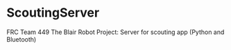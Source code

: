 # ScoutingServer
FRC Team 449 The Blair Robot Project: Server for scouting app (Python and Bluetooth)
